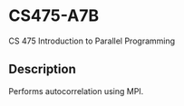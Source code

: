 # CS475-A7B
CS 475 Introduction to Parallel Programming

## Description
Performs autocorrelation using MPI.
